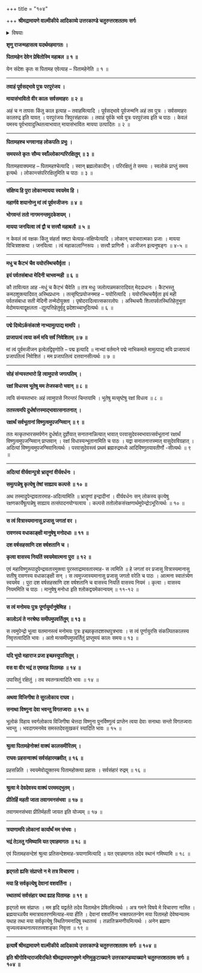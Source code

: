 +++
title = "१०४"

+++
**श्रीमद्रामायणे वाल्मीकीये आदिकाव्ये उत्तरकाण्डे चतुरुत्तरशततमः सर्गः**


<details><summary>विषयाः</summary>

रुद्रेण रामंप्रति तस्यजगत्सृष्ट्यादिकर्तृत्वगुणवर्णनपूर्वकं रामावतारप्रयोजनभूतरावणवध -स्य निर्वृत्तत्वोक्तिपूर्वकस्वावासप्रतिनिवर्तनप्रार्थनारूपचतुर्मुखसंदेशनिवेदने तेनतदभ्युपगमः ॥ १ ॥
</details>


**शृणु राजन्महासत्व यदर्थमहमागतः ।**

**पितामहेन देवेन प्रेषितोस्मि महाबल ॥ १ ॥**

येन संदेशः कृतः स पितामह एवेत्याह – पितामहेनेति ॥ १ ॥

****

**तवाहं पूर्वसद्भावे पुत्रः परपुरंजय ।**

**मायासंभावितो वीर कालः सर्वसमाहरः ॥ २ ॥**

अहं च न तापसः किंतु काल इत्याह – तवाहमित्यादि । पूर्वसद्भावे पूर्वजन्मनि अहं तव पुत्रः । सर्वसमाहरः कालरुद्र इति यावत् । परपुरंजयः त्रिपुरसंहारकः । तवाहं पूर्वके भावे पुत्रः परपुरंजय इति च पाठः । केवलं यमस्य पूर्वभावादुत्थितत्वाभावात् मायासंभावितः मायया उत्पादितः ॥ २ ॥

****

**पितामहश्च भगवानाह लोकपतिः प्रभुः ।**

**समयस्ते कृतः सौम्य स्वाँल्लोकान्परिरक्षितुम् ॥ ३ ॥**

पितामहवाक्यमाह – पितामहश्चेत्यादि । स्वान् ब्रह्मलोकादीन् । परिरक्षितुं ते समयः । स्वलोकं प्राप्तुं समय इत्यर्थः । लोकान्त्संपरिरक्षितुमिति च पाठः ॥ ३ ॥

****

**संक्षिप्य हि पुरा लोकान्मायया स्वयमेव हि ।**

**महार्णवे शयानोप्नु मां त्वं पूर्वमजीजनः ॥ ४ ॥**

**भोगवन्तं ततो नागमनन्तमुदकेशयम् ।**

**मायया जनयित्वा त्वं द्वौ च सत्त्वौ महाबलौ ॥ ५ ॥**

न केवलं त्वं रक्षकः किंतु संहर्ता स्रष्टा चेत्याह-संक्षिप्येत्यादि । लोकान् चराचरात्मकाः प्रजाः । मायया विचित्रशक्त्या । जनयित्वा । त्वं महाकालाग्निरूपः । सत्त्वौ प्राणिनौ । अजीजन इत्यनुषङ्गः ॥ ४-५ ॥

****

**मधु च कैटभं चैव ययोरस्थिचयैर्वृता ।**

**इयं पर्वतसंबाधा मेदिनी चाभवन्मही ॥ ६ ॥**

कौ तावित्यत आह -मधुं च कैटभं चैवेति ॥ तत्र मधुः जलोत्पन्नमकारादिवत् मेदःप्रधानः । कैटभस्तु कमठशुक्त्यादिवत् अस्थिप्रधानः । तत्सृष्टिप्रयोजनमाह – ययोरित्यादि । ययोरस्थिचयैर्वृता इयं मही पर्वतसंबाधा सती मेदिनी तन्मेदोयुक्ता । पृषोदरादित्वात्सकारलोपः । अस्थिचयैः शिलापर्वतस्थितिहेतुभूता मेदोमयत्वाद्वृक्षलता -द्युत्पत्तिहेतुर्मृदु प्रदेशाच्चाभूदित्यर्थः ॥ ६ ॥

****

**पद्मे दिव्येऽर्कसंकाशे नाभ्यामुत्पाद्य मामपि ।**

**प्राजापत्यं त्वया कर्म मयि सर्वं निवेशितम् ॥ ७ ॥**

मां त्वं पूर्वमजीजन इत्येतद्विवृणोति – पद्म इत्यादि ॥ नाभ्यां वर्तमाने पद्मे नाभिकमले मामुत्पाद्य मयि प्राजापत्यं प्रजापतित्वं निवेशितं । मम प्रजापतित्वं दत्तवानसीत्यर्थः ॥ ७ ॥

****

**सोहं संन्यस्तभारो हि त्वामुपासे जगत्पतिम् ।**

**रक्षां विधत्स्व भूतेषु मम तेजस्करो भवान् ॥ ८ ॥**

त्वयि संन्यस्तभारः अहं त्वामुपासे निरन्तरं चिन्तयामि । भूतेषु मत्सृष्टेषु रक्षां विधत्व ॥ ८ ॥

**ततस्त्वमपि दुर्धर्षात्तस्माद्भावात्सनातनात् ।**

**रक्षार्थं सर्वभूतानां विष्णुत्वमुपजग्मिवान् ॥ ९ ॥**

ततः मत्कृतभारसमर्पणेन दुर्धर्षात् दुर्ज्ञेयात् सनातनान्नित्यात् भावात् परवासुदेवस्वभावात्सर्वभूतानां रक्षार्थं विष्णुत्वमुपजग्मिवान् प्राप्तवान् । रक्षां विधास्यन्भूतानामिति च पाठः । यद्वा सनातनात्तस्मात् वासुदेवविग्रहात् । अदित्यां विष्णुत्वमुपजग्मिवानित्यर्थः । परवासुदेवस्त्वं प्रथमं ब्रह्मरुद्रमध्ये आदिविष्णुतयावतीर्णो -सीत्यर्थः ॥ ९ ॥

****

**अदित्यां वीर्यवान्पुत्रो भ्रातॄणां वीर्यवर्धनः ।**

**समुत्पन्नेषु कृत्येषु तेषां साह्याय कल्पसे ॥ १० ॥**

अथ तस्मादुपेन्द्रावतारमाह-अदित्यामिति ॥ भ्रातॄणां इन्द्रादीनां । वीर्यवर्धनः सन् लोकस्य कृत्येषु रक्षणकार्येषूत्पन्नेषु साह्याय तत्संपादनयोग्यत्वाय । कल्पसे ततोलोकसंरक्षणार्थमुपेन्द्रोऽभूरित्यर्थः ॥ १० ॥

****

**स त्वं वित्रास्यमानासु प्रजासु जगतां वर ।**

**रावणस्य वधाकाङ्क्षी मानुषेषु मनोदधाः ॥ ११ ॥**

**दश वर्षसहस्राणि दश वर्षशतानि च ।**

**कृत्वा वासस्य नियतिं स्वयमेवात्मना पुरा ॥ १२ ॥**

एवं महाविष्णुरूपादुपेन्द्रावतारमुक्त्वा पुरस्ताद्रामावतारमाह- स त्वमिति ॥ हे जगतां वर प्रजासु वित्रास्यमानासु सतीषु रावणस्य वधाकाङ्क्षी सन् । स त्वमुज्जास्यमानासु प्रजासु जगतो वरेति च पाठः । आत्मना स्वातंत्र्येण स्वयमेव । पुरा दश वर्षसहस्राणि दश वर्षशतानि च वासस्य नियतिं वासस्य नियमं । कृत्वा । वासस्य नियममिति च पाठः । मानुषेषु मनोधा इति श्लोकद्वयमेकान्वयम् ॥ ११-१२ ॥

****

**स त्वं मनोमयः पुत्रः पूर्णायुर्मानुषेष्विह ।**

**कालोऽयं ते नरश्रेष्ठ समीपमुपवर्तितुम् ॥ १३ ॥**

स त्वमुपेन्द्रो भूत्वा यतमानस्त्वं मनोमयः पुत्रः इच्छाकृतदशरथपुत्रभावः । स त्वं पूर्णायुरसि संकल्पितकालस्य निवृत्तत्वादिति भावः । अतो मत्समीपमुपवर्तितुं प्राप्तुमयं कालः समयः॥ १३ ॥

****

**यदि भूयो महाराज प्रजा इच्छस्युपासितुम् ।**

**वस वा वीर भद्रं त एवमाह पितामहः ॥ १४ ॥**

उपासितुं रक्षितुं । तव स्वतन्त्रत्वादिति भावः ॥ १४ ॥

****

**अथवा विजिगीषा ते सुरलोकाय राघव ।**

**सनाथा विष्णुना देवा भवन्तु विगतज्वराः ॥ १५ ॥**

भूलोकं विहाय स्वर्गलोकाय विजिगीषा चेत्तदा विष्णुना पुनर्विष्णुत्वं प्राप्तेन त्वया देवाः सनाथाः सन्तो विगतज्वराः भवन्तु । भवदागमनमेव समस्तदेवसुखकरं स्यादिति भावः ॥ १५ ॥

****

**श्रुत्वा पितामहेनोक्तं वाक्यं कालसमीरितम् ।**

**राघवः प्रहसन्वाक्यं सर्वसंहारमब्रवीत् ॥ १६ ॥**

प्रहसन्निति । स्वयमेवोद्युक्तस्य पितामहोक्त्या प्रहासः । सर्वसंहारं रुद्रम् ॥ १६ ॥

****

**श्रुत्वा मे देवदेवस्य वाक्यं परममद्भुतम् ।**

**प्रीतिर्हि महती जाता तवागमनसंभवा ॥ १७ ॥**

तवागमनसंभवा प्रीतिर्महती जायत इति योज्यम् ॥ १७ ॥

****

**त्रयाणामपि लोकानां कार्यार्थं मम संभवः ।**

**भद्रं तेऽस्तु गमिष्यामि यत एवाहमागतः ॥ १८ ॥**

एवं पितामहसन्देशं श्रुत्वा प्रतिसन्देशमाह-त्रयाणामित्यादि ॥ यत एवाहमागतः तदेव स्थानं गमिष्यामि ॥ १८ ॥

****

**हृद्गतो ह्यसि संप्राप्तो न मे तत्र विचारणा ।**

**मया हि सर्वकृत्येषु देवानां वशवर्तिना ।**

**स्थातव्यं सर्वसंहार यथा ह्याह पितामहः ॥ १९ ॥**

हृद्गतो मम संप्राप्तः । मम हृदि यद्वर्तते तदेव पितामहेन प्रेषितमित्यर्थः । अत्र गमने विषये मे विचारणा नास्ति । ब्रह्मयाच्ञयैव ममात्रावतरणमित्याह-मया हीति । देवानां वशवर्तिना भक्तपरतन्त्रेण मया पितामहो देवेष्वन्यतमः यथाह तथा मया सर्वकृत्येषु स्थितिगमनादिषु स्थातव्यं । तन्नातिक्रमणीयमित्यर्थः । अनेन ब्रह्मणः सृज्यत्वकथनात्परतत्त्वशङ्का निवृत्ता ॥ १९ ॥

****

**इत्यार्षे श्रीमद्रामायणे वाल्मीकीये आदिकाव्ये उत्तरकाण्डे चतुरुत्तरशततमः सर्गः ॥ १०४ ॥**

**इति श्रीगोविन्दराजविरचिते श्रीमद्रामयणभूषणे मणिमुकुटाख्याने उत्तरकाण्डव्याख्याने चतुरुत्तरशततमः सर्गः ॥ १०४ ॥**
